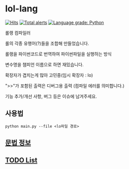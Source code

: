 # lol-lang

[![Hits](https://hits.seeyoufarm.com/api/count/incr/badge.svg?url=https%3A%2F%2Fgithub.com%2Friroan%2Flollang&count_bg=%2379C83D&title_bg=%23555555&icon=verizon.svg&icon_color=%2379C83D&title=hits&edge_flat=false)](https://hits.seeyoufarm.com)
[![Total alerts](https://img.shields.io/lgtm/alerts/g/riroan/lollang.svg?logo=lgtm&logoWidth=18)](https://lgtm.com/projects/g/riroan/lollang/alerts/)
[![Language grade: Python](https://img.shields.io/lgtm/grade/python/g/riroan/lollang.svg?logo=lgtm&logoWidth=18)](https://lgtm.com/projects/g/riroan/lollang/context:python)

롤랭 컴파일러

롤의 각종 유행어(?)들을 조합해 만들었습니다.

롤랭을 파이썬코드로 번역하여 파이썬파일을 실행하는 방식

변수명을 챔피언 이름으로 하면 재밌습니다.

확장자가 겹치는게 많아 고민중(임시 확장자 : lo)

">>"가 포함된 출력은 디버그용 출력 (컴파일 에러를 의미합니다.)

기능 추가/개선 사항, 버그 등은 이슈에 남겨주세요.

## 사용법
```
python main.py --file <lo파일 경로>
```

## [문법 정보](https://github.com/riroan/lollang/wiki/lollang-Grammar "lollang Grammar")


## [TODO List](TODO.md "todo list")